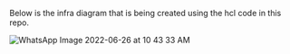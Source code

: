 Below is the infra diagram that is being created using the hcl code in this repo.



![WhatsApp Image 2022-06-26 at 10 43 33 AM](https://user-images.githubusercontent.com/38641966/175993455-588b3786-711a-4b1a-8de6-c6ab4b6492f1.jpeg)

